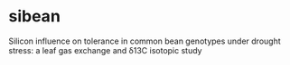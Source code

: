 # sibean
Silicon influence on tolerance in common bean genotypes under drought stress: a leaf gas exchange and δ13C isotopic study
